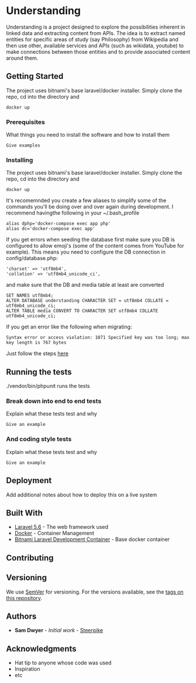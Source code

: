 # Understanding

Understanding is a project designed to explore the possibilities inherent in linked data and extracting content from APIs. The idea is to extract named entities for specific areas of study (say Philosophy) from Wikipedia and then use other, available services and APIs (such as wikidata, youtube) to make connections between those entities and to provide associated content around them.

## Getting Started

The project uses bitnami's base laravel/docker installer. Simply clone the repo, cd into the directory and 
```
docker up
```

### Prerequisites

What things you need to install the software and how to install them

```
Give examples
```

### Installing

The project uses bitnami's base laravel/docker installer. Simply clone the repo, cd into the directory and 
```
docker up
```
It's recomemnded you create a few aliases to simplify some of the commands you'll be doing over and over again during development. I recommend havingthe following in your ~/.bash_profile

```
alias dphp='docker-compose exec app php'
alias dc='docker-compose exec app'
```

If you get errors when seeding the database first make sure you DB is configured to allow emoji's (some of the content comes from YouTube for example). This means you need to configure the DB connection in config/database.php:
```
'charset' => 'utf8mb4',
'collation' => 'utf8mb4_unicode_ci',
```

and make sure that the DB and media table at least are converted 
```
SET NAMES utf8mb4;
ALTER DATABASE understanding CHARACTER SET = utf8mb4 COLLATE = utf8mb4_unicode_ci;
ALTER TABLE media CONVERT TO CHARACTER SET utf8mb4 COLLATE utf8mb4_unicode_ci;
```

If you get an error like the following when migrating:
```
Syntax error or access violation: 1071 Specified key was too long; max key length is 767 bytes
```
Just follow the steps [here](https://laravel-news.com/laravel-5-4-key-too-long-error)


## Running the tests

./vendor/bin/phpunit runs the tests

### Break down into end to end tests

Explain what these tests test and why

```
Give an example
```

### And coding style tests

Explain what these tests test and why

```
Give an example
```

## Deployment

Add additional notes about how to deploy this on a live system

## Built With

* [Laravel 5.6](https://laravel.com/docs/5.6/) - The web framework used
* [Docker](https://maven.apache.org/) - Container Management
* [Bitnami Laravel Development Container](https://hub.docker.com/r/bitnami/laravel/) - Base docker container

## Contributing


## Versioning

We use [SemVer](http://semver.org/) for versioning. For the versions available, see the [tags on this repository](https://github.com/your/project/tags). 

## Authors

* **Sam Dwyer** - *Initial work* - [Steerpike](https://github.com/steerpike)

## Acknowledgments

* Hat tip to anyone whose code was used
* Inspiration
* etc
